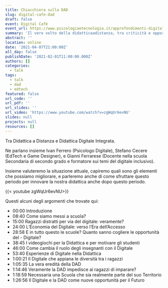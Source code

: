 ```yaml
---
title: Chiacchiera sulla DAD
slug: digital-cafe-dad
draft: false
event: Digital Café
event_url: https://www.psicologiaetecnologia.it/approfondimenti-digitali/didattica-distanza-criticita-opportunita
summary: 'Il vero volto della didatticaadistanza, tra criticità e opportunità.'
abstract: ''
location: online
date: '2021-04-07T21:00:00Z'
all_day: false
publishDate: '2021-02-01T11:00:00.000Z'
authors: []
categories:
  - talk
tags:
  - talk
  - dad
  - edtech
featured: false
url_code: ''
url_pdf: ''
url_slides: ''
url_video: 'https://www.youtube.com/watch?v=zgWqUr6evNU'
slides: null
projects: null
resources: []
---
```


Tra Didattica a Distanza e Didattica Digitale Integrata.

Ne parlano insieme Ivan Ferrero (Psicologo Digitale), Stefano Cecere (EdTech e Game Designer), e Gianni Ferrarese (Docente nella scuola Secondaria di secondo grado e formatore sui temi del digitale inclusivo).

Insieme valuteremo la situazione attuale, capiremo quali sono gli elementi che possiamo migliorare, e parleremo anche di come sfruttare questo periodo per innovare la nostra didattica anche dopo questo periodo.

{{< youtube zgWqUr6evNU>}}

Questi alcuni degli argomenti che trovate qui:  
- 00:00 Introduzione
- 08:40 Come siamo messi a scuola?
- 15:00 Ragazzi distratti per via del digitale: veramente?
- 24:00 L’Economia del Digitale: verso l’Era dell’Accesso
- 28:58 E in tutto questo le scuole? Quanto sanno cogliere le opportunità del - Digitale?
- 38:45 I videogiochi per la Didattica e per motivare gli studenti
- 46:00 Come cambia il ruolo degli insegnanti con il Digitale
- 53:40 Esperienze di Digitale nella Didattica
- 1:00:21 Il Digitale che appiana le diversità tra i ragazzi
- 1:05:35 La vera eredità della DAD
- 1:14:46 Veramente la DAD impedisce ai ragazzi di imparare?
- 1:18:59 Necessaria una Scuola che sia realmente parte del suo Territorio
- 1:26:56 Il Digitale e la DAD come nuove opportunità per il Futuro

